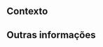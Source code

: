 ## Contexto

<!-- Fornece uma descrição geral das mudanças de código em seu * Pull Request *.

Há algum bug que você corrigiu ? Se sim, mencione-os.

Se esses bugs têm tickets abertos no Runrun.it, certifique-se de marcá-los aqui também,
para manter a conversa interligada. -->

## Outras informações

<!-- Se houver mais alguma informação que seja importante e relevante, mencione essa informação aqui. Isso pode incluir
benchmarks ou outras informações.
--!>

<!--
Somente crie um * Pull Request * quando estiver pronta para revisão e feedback
da equipe Modular.
-->

<!-- Obrigado por contribuir com a Modular 🙂! -->
